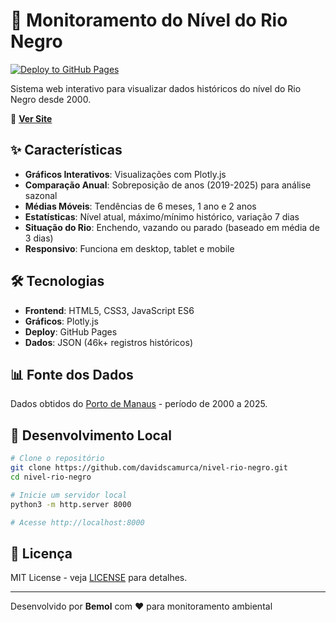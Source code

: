 # 🌊 Monitoramento do Nível do Rio Negro

[![Deploy to GitHub Pages](https://github.com/davidscamurca/nivel-rio-negro/actions/workflows/deploy.yml/badge.svg)](https://github.com/davidscamurca/nivel-rio-negro/actions/workflows/deploy.yml)

Sistema web interativo para visualizar dados históricos do nível do Rio Negro desde 2000.

🔗 **[Ver Site](https://davidscamurca.github.io/nivel-rio-negro)**

## ✨ Características

- **Gráficos Interativos**: Visualizações com Plotly.js
- **Comparação Anual**: Sobreposição de anos (2019-2025) para análise sazonal
- **Médias Móveis**: Tendências de 6 meses, 1 ano e 2 anos
- **Estatísticas**: Nível atual, máximo/mínimo histórico, variação 7 dias
- **Situação do Rio**: Enchendo, vazando ou parado (baseado em média de 3 dias)
- **Responsivo**: Funciona em desktop, tablet e mobile

## 🛠️ Tecnologias

- **Frontend**: HTML5, CSS3, JavaScript ES6
- **Gráficos**: Plotly.js
- **Deploy**: GitHub Pages
- **Dados**: JSON (46k+ registros históricos)

## 📊 Fonte dos Dados

Dados obtidos do [Porto de Manaus](https://portodemanaus.com.br/nivel-do-rio-negro/) - período de 2000 a 2025.

## 🚀 Desenvolvimento Local

```bash
# Clone o repositório
git clone https://github.com/davidscamurca/nivel-rio-negro.git
cd nivel-rio-negro

# Inicie um servidor local
python3 -m http.server 8000

# Acesse http://localhost:8000
```

## 📄 Licença

MIT License - veja [LICENSE](LICENSE) para detalhes.

---

Desenvolvido por **Bemol** com ❤️ para monitoramento ambiental 